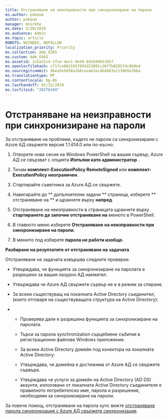 ```yaml
---
title: Отстраняване на неизправности при синхронизиране на пароли
ms.author: pebaum
author: pebaum
manager: mnirkhe
ms.date: 3/20/2018
ms.audience: Admin
ms.topic: article
ROBOTS: NOINDEX, NOFOLLOW
localization_priority: Priority
ms.collection: Adm_O365
ms.custom: Adm_O365
ms.assetid: 1cba32c4-37ce-4ec1-9e58-8d3440b53d57
ms.openlocfilehash: c71fce8621057093d23891c26f7b0285fdc8b9ed
ms.sourcegitcommit: d6ea5e9458a2b8ceaab3ac4bd483e1130b9a398a
ms.translationtype: MT
ms.contentlocale: bg-BG
ms.lasthandoff: 01/15/2019
ms.locfileid: "28276349"
---
```

# <a name="troubleshoot-password-synchronization"></a>Отстраняване на неизправности при синхронизиране на пароли

За отстраняване на проблеми, където не пароли са синхронизирани с Azure АД свържете версия 1.1.614.0 или по-късно:
  
1. Отворете нова сесия на Windows PowerShell на вашия сървър, Azure АД се свързват с опцията **Изпълни като администратор** . 
    
2. Тичам **комплект-ExecutionPolicy RemoteSigned** или **комплект-ExecutionPolicy неограничен**. 
    
3. Стартирайте съветника за Azure АД се свържете.
    
4. Навигирайте до ** допълнителни задачи ** страница, изберете ** отстраняване на ** и щракнете върху **напред**. 
    
5. Отстраняване на неизправности в страницата щракнете върху **стартирането да започне отстраняване на** менюто в PowerShell. 
    
6. В главното меню изберете **Отстраняване на неизправности при синхронизиране на пароли**. 
    
7. В менюто под изберете **парола не работи изобщо**. 
    
 **Разбиране на резултатите от отстраняване на задачата**
  
Отстраняване на задачата извършва следните проверки:
  
- Утвърждава, че функцията за синхронизиране на паролата е разрешено за вашия лазурно АД наемател.
    
- Утвърждава че Azure АД свържете сървър не е в режим за спиране.
    
- За всеки съществуващ на локалната Active Directory съединител, (което отговаря на съществуващата структура на Active Directory):
    
- 
  - Проверява дали е разрешена функцията за синхронизиране на паролата.
    
  - Търси за парола synchronization сърцебиене събития в регистрационни файлове Windows приложение.
    
  - За всеки Active Directory домейн под конектора на локалната Active Directory:
    
  - Утвърждава, че домейна е достижима от Azure АД се свържете сървъра.
    
  - Утвърждава че услуги за домейн на Active Directory (AD DS) акаунти, използвани от локалната Active Directory съединителя е правилното потребителско име, парола и разрешения, необходими за синхронизиране на пароли.
    
За повече помощ, отстраняване на парола sync вижте [отстраняване парола синхронизация с Azure АД свържете синхронизация](https://docs.microsoft.com/en-us/azure/active-directory/connect/active-directory-aadconnectsync-troubleshoot-password-synchronization).
  

